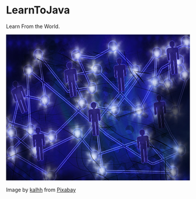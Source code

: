 # LearnToJava

Learn From the World.

<img src="https://raw.githubusercontent.com/comdotwww/LearnToJava/master/network-4692362.jpg" width=600 height=400 />

Image by <a href="https://pixabay.com/users/kalhh-86169/?utm_source=link-attribution&amp;utm_medium=referral&amp;utm_campaign=image&amp;utm_content=4692362">kalhh</a> from <a href="https://pixabay.com/?utm_source=link-attribution&amp;utm_medium=referral&amp;utm_campaign=image&amp;utm_content=4692362">Pixabay</a>
